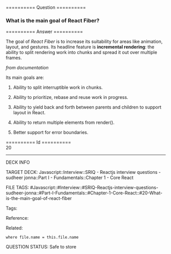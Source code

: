 ========== Question ==========  

### What is the main goal of React Fiber?  

========== Answer ==========  

The goal of _React Fiber_ is to increase its suitability for areas like animation, layout, and gestures. Its headline feature is **incremental rendering**: the ability to split rendering work into chunks and spread it out over multiple frames.

_from documentation_

Its main goals are:

1. Ability to split interruptible work in chunks.

2. Ability to prioritize, rebase and reuse work in progress.

3. Ability to yield back and forth between parents and children to support layout in React.

4. Ability to return multiple elements from render().

5. Better support for error boundaries.

========== Id ==========  
20

---

DECK INFO

TARGET DECK: Javascript::Interview::SRIQ - Reactjs interview questions - sudheer jonna::Part I - Fundamentals::Chapter 1 - Core React

FILE TAGS: #Javascript::#Interview::#SRIQ-Reactjs-interview-questions-sudheer-jonna::#Part-I-Fundamentals::#Chapter-1-Core-React::#20-What-is-the-main-goal-of-react-fiber

Tags:

Reference:

Related:

```dataview
where file.name = this.file.name
```
QUESTION STATUS: Safe to store
